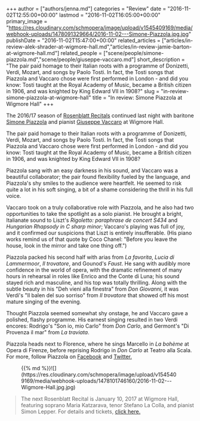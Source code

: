 +++
author = ["authors/jenna.md"]
categories = "Review"
date = "2016-11-02T12:55:00+00:00"
lastmod = "2016-11-02T16:05:00+00:00"
primary_image = "https://res.cloudinary.com/schmopera/image/upload/v1545409169/media/webhook-uploads/1478091329664/2016-11-02---Simone-Piazzola.jpg.jpg"
publishDate = "2016-11-02T15:47:00+00:00"
related_articles = ["articles/in-review-alek-shrader-at-wigmore-hall.md","articles/in-review-jamie-barton-at-wigmore-hall.md"]
related_people = ["scene/people/simone-piazzola.md","scene/people/giuseppe-vaccaro.md"]
short_description = "The pair paid homage to their Italian roots with a programme of Donizetti, Verdi, Mozart, and songs by Paolo Tosti. In fact, the Tosti songs that Piazzola and Vaccaro chose were first performed in London - and did you know: Tosti taught at the Royal Academy of Music, became a British citizen in 1906, and was knighted by King Edward VII in 1908?"
slug = "in-review-simone-piazzola-at-wigmore-hall"
title = "In review: Simone Piazzola at Wigmore Hall"
+++

The 2016/17 season of [Rosenblatt Recitals](/ian-rosenblatt-its-all-about-the-voice/) continued last night with baritone [Simone Piazzola](/scene/people/simone-piazzola/) and pianist [Giuseppe Vaccaro](/scene/people/giuseppe-vaccaro/) at Wigmore Hall. 

The pair paid homage to their Italian roots with a programme of Donizetti, Verdi, Mozart, and songs by Paolo Tosti. In fact, the Tosti songs that Piazzola and Vaccaro chose were first performed in London - and did you know: Tosti taught at the Royal Academy of Music, became a British citizen in 1906, and was knighted by King Edward VII in 1908?

Piazzola sang with an easy darkness in his sound, and Vaccaro was a beautiful collaborator; the pair found flexibility fueled by the language, and Piazzola's shy smiles to the audience were heartfelt. He seemed to risk quite a lot in his soft singing, a bit of a shame considering the thrill in his full voice.

Vaccaro took on a truly collaborative role with Piazzola, and he also had two opportunities to take the spotlight as a solo pianist. He brought a bright, Italianate sound to Liszt's *Rigoletto: paraphrase de concert S434* and *Hungarian Rhapsody in C sharp minor*; Vaccaro's playing was full of joy, and it confirmed our suspicions that Liszt is entirely insufferable. (His piano works remind us of that quote by Coco Chanel: "Before you leave the house, look in the mirror and take one thing off.")

Piazzola packed his second half with arias from *La favorita*, *Lucia di Lammermoor*, *Il trovatore*, and Gounod's *Faust*. He sang with audibly more confidence in the world of opera, with the dramatic refinement of many hours in rehearsal in roles like Enrico and the Conte di Luna; his sound stayed rich and masculine, and his top was totally thrilling. Along with the subtle beauty in his "Deh vieni alla finestra" from *Don Giovanni*, it was Verdi's "Il balen del suo sorriso" from *Il trovatore* that showed off his most mature singing of the evening. 

Thought Piazzola seemed somewhat shy onstage, he and Vaccaro gave a polished, flashy programme. His earnest singing resulted in two Verdi encores: Rodrigo's "Son io, mio Carlo" from *Don Carlo*, and Germont's "Di Provenza il mar" from *La traviata*.

Piazzola heads next to Florence, where he sings Marcello in *La bohème* at Opera di Firenze, before reprising Rodrigo in *Don Carlo* at Teatro alla Scala. For more, follow Piazzola on [Facebook](https://www.facebook.com/SimonePiazzolaBaritono/) and [Twitter.](https://twitter.com/SimonePiazzola)

<figure data-type="image">{{% md %}}![](https://res.cloudinary.com/schmopera/image/upload/v1545409169/media/webhook-uploads/1478101746160/2016-11-02---Wigmore-Hall.jpg.jpg)
</figure>

>The next Rosenblatt Recital is January 10, 2017 at Wigmore Hall, featuring soprano Maria Katzarava, tenor Stefano La Colla, and pianist Simon Lepper. For details and tickets, [click here.](http://www.rosenblattrecitalseries.co.uk/whats_on.aspx)
